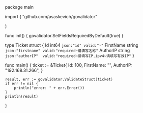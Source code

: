 package main

import (
	"github.com/asaskevich/govalidator"

)

func init() {
	govalidator.SetFieldsRequiredByDefault(true)
}

type Ticket struct {
	Id        int64     `json:"id" valid:"-"`
	FirstName string    `json:"firstname" valid:"required~请填写名称"`
	AuthorIP string     `json:"authorIP"  valid:"required~请填写IP,ipv4~请填写有效IP"`
}




func main() {
	ticket := &Ticket{
		Id:  100,
		FirstName: "",
		AuthorIP: "192.168.31.266",
	}

	result, err := govalidator.ValidateStruct(ticket)
	if err != nil {
		println("error: " + err.Error())
	}
	println(result)
}
